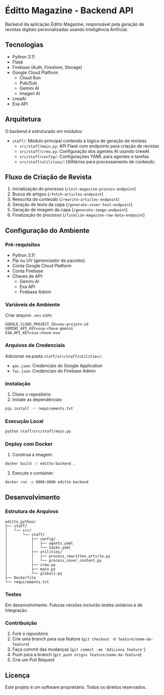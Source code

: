# Éditto Magazine - Backend API

Backend da aplicação Éditto Magazine, responsável pela geração de revistas digitais personalizadas usando Inteligência Artificial.

## Tecnologias

- Python 3.11
- Flask
- Firebase (Auth, Firestore, Storage)
- Google Cloud Platform
  - Cloud Run
  - Pub/Sub
  - Gemini AI
  - Imagen AI
- crewAI
- Exa API

## Arquitetura

O backend é estruturado em módulos:

- `staff/`: Módulo principal contendo a lógica de geração de revistas
  - `src/staff/main.py`: API Flask com endpoints para criação de revistas
  - `src/staff/crew.py`: Configuração dos agentes AI usando crewAI
  - `src/staff/config/`: Configurações YAML para agentes e tarefas
  - `src/staff/utilities/`: Utilitários para processamento de conteúdo

## Fluxo de Criação de Revista

1. Inicialização do processo (`/init-magazine-process-endpoint`)
2. Busca de artigos (`/fetch-articles-endpoint`)
3. Reescrita de conteúdo (`/rewrite-articles-endpoint`)
4. Geração de texto da capa (`/generate-cover-text-endpoint`)
5. Geração de imagem da capa (`/generate-image-endpoint`)
6. Finalização do processo (`/finalize-magazine-raw-data-endpoint`)

## Configuração do Ambiente

### Pré-requisitos

- Python 3.11
- Pip ou UV (gerenciador de pacotes)
- Conta Google Cloud Platform
- Conta Firebase
- Chaves de API:
  - Gemini AI
  - Exa API
  - Firebase Admin

### Variáveis de Ambiente

Criar arquivo `.env` com:

```env
GOOGLE_CLOUD_PROJECT_ID=seu-projeto-id
GEMINI_API_KEY=sua-chave-gemini
EXA_API_KEY=sua-chave-exa
```

### Arquivos de Credenciais

Adicionar na pasta `staff/src/staff/utilities/`:
- `gac.json`: Credenciais do Google Application
- `fac.json`: Credenciais do Firebase Admin

### Instalação

1. Clone o repositório
2. Instale as dependências:
```bash
pip install -r requirements.txt
```

### Execução Local

```bash
python staff/src/staff/main.py
```

### Deploy com Docker

1. Construa a imagem:
```bash
docker build -t editto-backend .
```

2. Execute o container:
```bash
docker run -p 8080:8080 editto-backend
```

## Desenvolvimento

### Estrutura de Arquivos

```
editto_python/
├── staff/
│   └── src/
│       └── staff/
│           ├── config/
│           │   ├── agents.yaml
│           │   └── tasks.yaml
│           ├── utilities/
│           │   ├── process_rewritten_article.py
│           │   └── process_cover_content.py
│           ├── crew.py
│           ├── main.py
│           └── globals.py
├── Dockerfile
└── requirements.txt
```

### Testes

Em desenvolvimento. Futuras versões incluirão testes unitários e de integração.

### Contribuição

1. Fork o repositório
2. Crie uma branch para sua feature (`git checkout -b feature/nome-da-feature`)
3. Faça commit das mudanças (`git commit -am 'Adiciona feature'`)
4. Push para a branch (`git push origin feature/nome-da-feature`)
5. Crie um Pull Request

## Licença

Este projeto é um software proprietário. Todos os direitos reservados.
